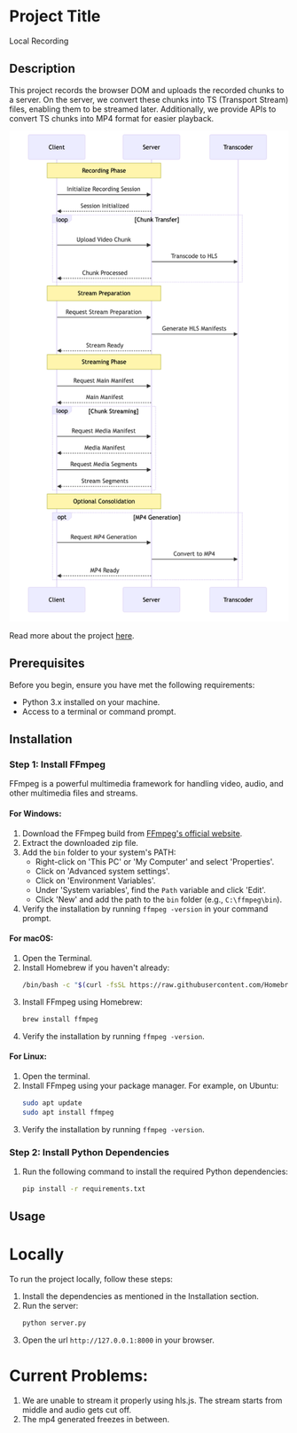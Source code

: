 # Project Title
Local Recording
## Description
This project records the browser DOM and uploads the recorded chunks to a server. On the server, we convert these chunks into TS (Transport Stream) files, enabling them to be streamed later. Additionally, we provide APIs to convert TS chunks into MP4 format for easier playback.

![Flow diagram](/static/output.png)

Read more about the project [here](https://www.notion.so/Local-Recording-and-streaming-171d18334ad480e5b751e6f986d010a9?pvs=4).

## Prerequisites
Before you begin, ensure you have met the following requirements:
- Python 3.x installed on your machine.
- Access to a terminal or command prompt.

## Installation
### Step 1: Install FFmpeg
FFmpeg is a powerful multimedia framework for handling video, audio, and other multimedia files and streams.

#### For Windows:
1. Download the FFmpeg build from [FFmpeg's official website](https://ffmpeg.org/download.html).
2. Extract the downloaded zip file.
3. Add the `bin` folder to your system's PATH:
   - Right-click on 'This PC' or 'My Computer' and select 'Properties'.
   - Click on 'Advanced system settings'.
   - Click on 'Environment Variables'.
   - Under 'System variables', find the `Path` variable and click 'Edit'.
   - Click 'New' and add the path to the `bin` folder (e.g., `C:\ffmpeg\bin`).
4. Verify the installation by running `ffmpeg -version` in your command prompt.

#### For macOS:
1. Open the Terminal.
2. Install Homebrew if you haven't already:
   ```bash
   /bin/bash -c "$(curl -fsSL https://raw.githubusercontent.com/Homebrew/install/HEAD/install.sh)"
   ```
3. Install FFmpeg using Homebrew:
   ```bash
   brew install ffmpeg
   ```
4. Verify the installation by running `ffmpeg -version`.

#### For Linux:
1. Open the terminal.
2. Install FFmpeg using your package manager. For example, on Ubuntu:
   ```bash
   sudo apt update
   sudo apt install ffmpeg
   ```
3. Verify the installation by running `ffmpeg -version`.

### Step 2: Install Python Dependencies
1. Run the following command to install the required Python dependencies:
   ```bash
   pip install -r requirements.txt
   ```



## Usage

# Locally
To run the project locally, follow these steps:
1. Install the dependencies as mentioned in the Installation section.
2. Run the server:
   ```bash
   python server.py
   ```
3. Open the url `http://127.0.0.1:8000` in your browser.

# Current Problems:
1. We are unable to stream it properly using hls.js. The stream starts from middle and audio gets cut off.
2. The mp4 generated freezes in between.